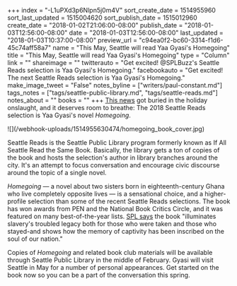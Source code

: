 +++
index = "-L1uPXd3p6Nlpn5j0m4V"
sort_create_date = 1514955960
sort_last_updated = 1515004620
sort_publish_date = 1515012960
create_date = "2018-01-02T21:06:00-08:00"
publish_date = "2018-01-03T12:56:00-08:00"
date = "2018-01-03T12:56:00-08:00"
last_updated = "2018-01-03T10:37:00-08:00"
preview_url = "c94ea0f2-bc60-3314-f1d6-45c74aff58a7"
name = "This May, Seattle will read Yaa Gyasi's Homegoing"
title = "This May, Seattle will read Yaa Gyasi's Homegoing"
type = "Column"
link = ""
shareimage = ""
twitterauto = "Get excited! @SPLBuzz's Seattle Reads selection is Yaa Gyasi's Homegoing."
facebookauto = "Get excited! The next Seattle Reads selection is Yaa Gyasi's Homegoing."
make_image_tweet = "False"
notes_byline = ["writers/paul-constant.md"]
tags_notes = ["tags/seattle-public-library.md", "tags/seattle-reads.md"]
notes_about = ""
books = ""
+++
[This news](http://www.spl.org/audiences/adults/seattle-reads) got buried in the holiday onslaught, and it deserves room to breathe: The 2018 Seattle Reads selection is Yaa Gyasi's novel *Homegoing*.

<p class="image-left">![](/webhook-uploads/1514955630474/homegoing_book_cover.jpg)</p>

Seattle Reads is the Seattle Public Library program formerly known as If All Seattle Read the Same Book. Basically, the library gets a ton of copies of the book and hosts the selection's author in library branches around the city. It's an attempt to focus conversation and encourage civic discourse around the topic of a single novel.

*Homegoing* — a novel about two sisters born in eighteenth-century Ghana who live completely opposite lives — is a sensational choice, and a higher-profile selection than some of the recent Seattle Reads selections. The book has won awards from PEN and the National Book Critics Circle, and it was featured on many best-of-the-year lists. [SPL says](http://www.spl.org/audiences/adults/seattle-reads) the book "illuminates slavery's troubled legacy both for those who were taken and those who stayed-and shows how the memory of captivity has been inscribed on the soul of our nation."

Copies of *Homegoing* and related book club materials will be available through Seattle Public Library in the middle of February. Gyasi will visit Seattle in May for a number of personal appearances. Get started on the book now so you can be a part of the conversation this spring.

